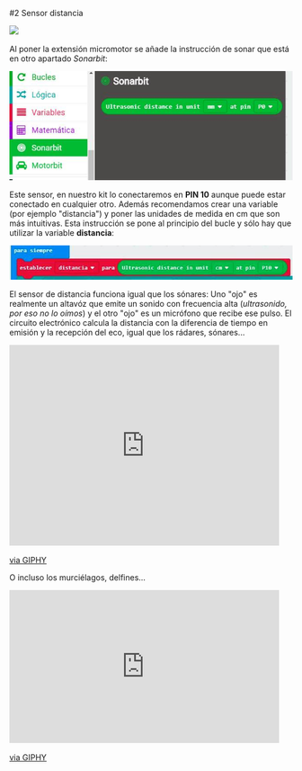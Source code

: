 #2 Sensor distancia

![](https://i.imgur.com/t4vFZ0y.jpg)

Al poner la extensión micromotor se añade la instrucción de sonar que está en otro apartado *Sonarbit*:

![](/assets/22e182b2-3539-4d5f-b224-1401da709c94.jpg)

Este sensor, en nuestro kit lo conectaremos en **PIN 10** aunque puede estar conectado en cualquier otro. Además recomendamos crear una variable (por ejemplo "distancia") y poner las unidades de medida en cm que son más intuitivas. Esta instrucción se pone al principio del bucle y sólo hay que utilizar la variable **distancia**:

![](/assets/96635273-0ebd-4eab-8bce-4151ec183c2f.jpg)

El sensor de distancia funciona igual que los sónares: Uno "ojo" es realmente un altavóz que emite un sonido con frecuencia alta (*ultrasonido, por eso no lo oímos*) y el otro "ojo" es un micrófono que recibe ese pulso. El circuito electrónico calcula la distancia con la diferencia de tiempo en emisión y la recepción del eco, igual que los rádares, sónares...

<iframe src="https://giphy.com/embed/4xGCaTMCO59le" width="480" height="357" frameBorder="0" class="giphy-embed" allowFullScreen></iframe><p><a href="https://giphy.com/gifs/vintage-tech-4xGCaTMCO59le">via GIPHY</a></p>

O incluso los murciélagos, delfines...

<iframe src="https://giphy.com/embed/3o7TKu5aIDY4tU3SXm" width="480" height="272" frameBorder="0" class="giphy-embed" allowFullScreen></iframe><p><a href="https://giphy.com/gifs/3o7TKu5aIDY4tU3SXm">via GIPHY</a></p>